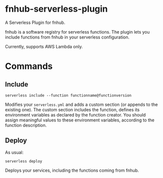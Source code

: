 # fnhub-serverless-plugin

A Serverless Plugin for fnhub. 

fnhub is a software registry for serverless functions. The plugin lets you include functions from fnhub in your serverless configuration. 

Currently, supports AWS Lambda only.

# Commands

## Include

    serverless include --function functionname@functionversion

Modifies your `serverless.yml` and adds a custom section (or appends to the existing one). The custom section includes the function, defines its environment variables as declared by the function creator. You should assign meaningful values to these environment variables, according to the function description.

## Deploy

As usual:

    serverless deploy

Deploys your services, including the functions coming from fnhub.